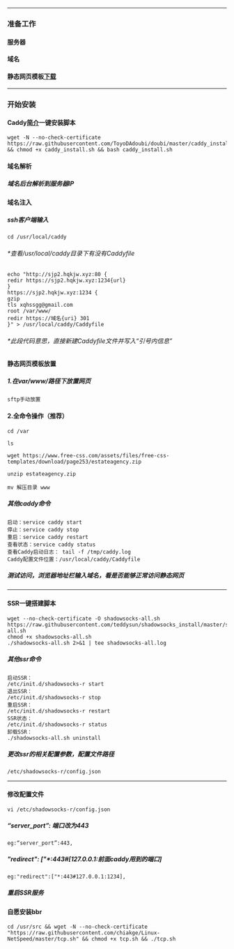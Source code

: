 ------------------

### 准备工作

#### 服务器

#### 域名

#### 静态网页模板[下载](https://www.free-css.com/)

-------------------------

### 开始安装

#### **Caddy[简介](https://zh.wikipedia.org/wiki/Caddy)一键安装脚本**

```
wget -N --no-check-certificate https://raw.githubusercontent.com/ToyoDAdoubi/doubi/master/caddy_install.sh && chmod +x caddy_install.sh && bash caddy_install.sh
```



#### 域名解析

##### 域名后台解析到服务器IP

#### 域名注入

##### ssh客户端输入

```
cd /usr/local/caddy
```

###### *查看/usr/local/caddy目录下有没有Caddyfile

```
echo "http://sjp2.hqkjw.xyz:80 {
redir https://sjp2.hqkjw.xyz:1234{url}
}
https://sjp2.hqkjw.xyz:1234 {
gzip
tls xqhssgg@gmail.com
root /var/www/
redir https://域名{uri} 301
}" > /usr/local/caddy/Caddyfile
```

###### *此段代码意思，直接新建Caddyfile文件并写入“引号内信息”

#### 静态网页模板放置

##### **1.在var/www/路径下放置网页**

```
sftp手动放置
```

#### 2.全命令操作（推荐）

```
cd /var

ls

wget https://www.free-css.com/assets/files/free-css-templates/download/page253/estateagency.zip

unzip estateagency.zip

mv 解压目录 www
```



##### 其他caddy命令

```
启动：service caddy start
停止：service caddy stop
重启：service caddy restart
查看状态：service caddy status
查看Caddy启动日志： tail -f /tmp/caddy.log
Caddy配置文件位置：/usr/local/caddy/Caddyfile
```

##### 测试访问，浏览器地址栏输入域名，看是否能够正常访问静态网页

------

#### **SSR一键搭建脚本**

```
wget --no-check-certificate -O shadowsocks-all.sh https://raw.githubusercontent.com/teddysun/shadowsocks_install/master/shadowsocks-all.sh
chmod +x shadowsocks-all.sh
./shadowsocks-all.sh 2>&1 | tee shadowsocks-all.log
```

##### 其他ssr命令

```
启动SSR：
/etc/init.d/shadowsocks-r start
退出SSR：
/etc/init.d/shadowsocks-r stop
重启SSR：
/etc/init.d/shadowsocks-r restart
SSR状态：
/etc/init.d/shadowsocks-r status
卸载SSR：
./shadowsocks-all.sh uninstall
```

##### 更改ssr的相关配置参数，配置文件路径

```
/etc/shadowsocks-r/config.json
```

------

#### 修改配置文件

```
vi /etc/shadowsocks-r/config.json
```

##### “server_port”: 端口改为443

```
eg:“server_port”:443,
```

##### "redirect": ["*:443#[127.0.0.1:前面caddy用到的端口]

```
eg:"redirect":["*:443#127.0.0.1:1234],
```

#####  重启SSR服务

#### 自愿安装bbr

```
cd /usr/src && wget -N --no-check-certificate "https://raw.githubusercontent.com/chiakge/Linux-NetSpeed/master/tcp.sh" && chmod +x tcp.sh && ./tcp.sh
```

